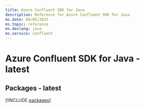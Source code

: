 ```yaml
---
title: Azure Confluent SDK for Java
description: Reference for Azure Confluent SDK for Java
ms.date: 04/05/2025
ms.topic: reference
ms.devlang: java
ms.service: confluent
---
```

# Azure Confluent SDK for Java - latest
## Packages - latest
[!INCLUDE [packages](confluent-index.md)]